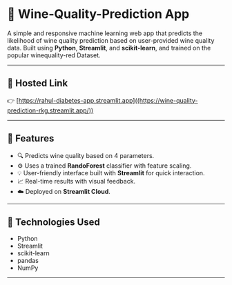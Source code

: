# 🍷 Wine-Quality-Prediction App


A simple and responsive machine learning web app that predicts the likelihood of wine quality prediction based on user-provided wine quality data. Built using **Python**, **Streamlit**, and **scikit-learn**, and trained on the popular winequality-red Dataset.

---

## 🚀 Hosted Link

👉 [https://rahul-diabetes-app.streamlit.app]((https://wine-quality-prediction-rkg.streamlit.app/))

---

## 📌 Features

- 🔍 Predicts wine quality based on 4 parameters.
- ⚙️ Uses a trained **RandoForest** classifier with feature scaling.
- 💡 User-friendly interface built with **Streamlit** for quick interaction.
- 📈 Real-time results with visual feedback.
- ☁️ Deployed on **Streamlit Cloud**.

---

## 🧠 Technologies Used

- Python
- Streamlit
- scikit-learn
- pandas
- NumPy

---
